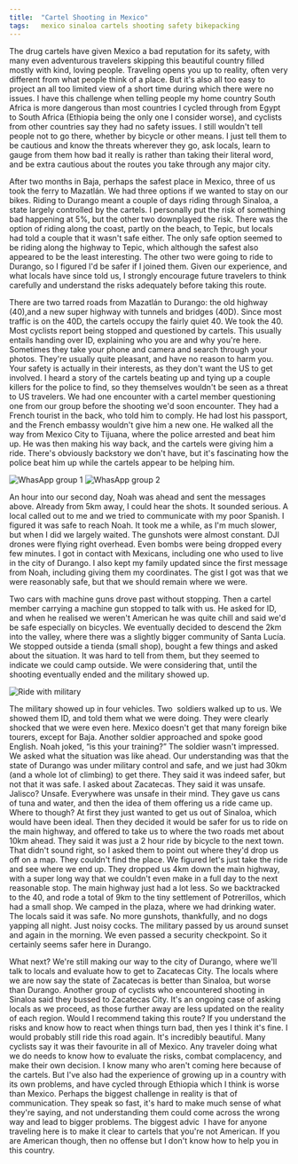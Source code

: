 ```yaml
---
title:  "Cartel Shooting in Mexico"
tags:   mexico sinaloa cartels shooting safety bikepacking
---
```


The drug cartels have given Mexico a bad reputation for its safety, with many even adventurous travelers skipping this beautiful country filled mostly with kind, loving people. Traveling opens you up to reality, often very different from what people think of a place. But it's also all too easy to project an all too limited view of a short time during which there were no issues. I have this challenge when telling people my home country South Africa is more dangerous than most countries I cycled through from Egypt to South Africa (Ethiopia being the only one I consider worse), and cyclists from other countries say they had no safety issues. I still wouldn't tell people not to go there, whether by bicycle or other means. I just tell them to be cautious and know the threats wherever they go, ask locals, learn to gauge from them how bad it really is rather than taking their literal word, and be extra cautious about the routes you take through any major city.

After two months in Baja, perhaps the safest place in Mexico, three of us took the ferry to Mazatlán. We had three options if we wanted to stay on our bikes. Riding to Durango meant a couple of days riding through Sinaloa, a state largely controlled by the cartels. I personally put the risk of something bad happening at 5%, but the other two downplayed the risk. There was the option of riding along the coast, partly on the beach, to Tepic, but locals had told a couple that it wasn't safe either. The only safe option seemed to be riding along the highway to Tepic, which although the safest also appeared to be the least interesting. The other two were going to ride to Durango, so I figured I'd be safer if I joined them. Given our experience, and what locals have since told us, I strongly encourage future travelers to think carefully and understand the risks adequately before taking this route.

There are two tarred roads from Mazatlán to Durango: the old highway (40),and a new super highway with tunnels and bridges (40D). Since most traffic is on the 40D, the cartels occupy the fairly quiet 40. We took the 40. Most cyclists report being stopped and questioned by cartels. This usually entails handing over ID, explaining who you are and why you're here. Sometimes they take your phone and camera and search through your photos. They're usually quite pleasant, and have no reason to harm you. Your safety is actually in their interests, as they don't want the US to get involved. I heard a story of the cartels beating up and tying up a couple killers for the police to find, so they themselves wouldn't be seen as a threat to US travelers. We had one encounter with a cartel member questioning one from our group before the shooting we'd soon encounter. They had a French tourist in the back, who told him to comply. He had lost his passport, and the French embassy wouldn't give him a new one. He walked all the way from Mexico City to Tijuana, where the police arrested and beat him up. He was then making his way back, and the cartels were giving him a ride. There's obviously backstory we don't have, but it's fascinating how the police beat him up while the cartels appear to be helping him.

![WhasApp group 1](assets/Screenshot_20250127-105916.png)
![WhasApp group 2](assets/Screenshot_20250127-110216.png)

An hour into our second day, Noah was ahead and sent the messages above. Already from 5km away, I could hear the shots. It sounded serious. A local called out to me and we tried to communicate with my poor Spanish. I figured it was safe to reach Noah. It took me a while, as I'm much slower, but when I did we largely waited. The gunshots were almost constant. DJI drones were flying right overhead. Even bombs were being dropped every few minutes. I got in contact with Mexicans, including one who used to live in the city of Durango. I also kept my family updated since the first message from Noah, including giving them my coordinates. The gist I got was that we were reasonably safe, but that we should remain where we were.

Two cars with machine guns drove past without stopping. Then a cartel member carrying a machine gun stopped to talk with us. He asked for ID, and when he realised we weren't American he was quite chill and said we'd be safe especially on bicycles. We eventually decided to descend the 2km into the valley, where there was a slightly bigger community of Santa Lucía. We stopped outside a tienda (small shop), bought a few things and asked about the situation. It was hard to tell from them, but they seemed to indicate we could camp outside. We were considering that, until the shooting eventually ended and the military showed up.

![Ride with military](assets/PXL_20250124_215138168.png)

The military showed up in four vehicles. Two  soldiers walked up to us. We showed them ID, and told them what we were doing. They were clearly shocked that we were even here. Mexico doesn't get that many foreign bike tourers, except for Baja. Another soldier approached and spoke good English. Noah joked, “is this your training?” The soldier wasn't impressed. We asked what the situation was like ahead. Our understanding was that the state of Durango was under military control and safe, and we just had 30km (and a whole lot of climbing) to get there. They said it was indeed safer, but not that it was safe. I asked about Zacatecas. They said it was unsafe. Jalisco? Unsafe. Everywhere was unsafe in their mind. They gave us cans of tuna and water, and then the idea of them offering us a ride came up. Where to though? At first they just wanted to get us out of Sinaloa, which would have been ideal. Then they decided it would be safer for us to ride on the main highway, and offered to take us to where the two roads met about 10km ahead. They said it was just a 2 hour ride by bicycle to the next town. That didn't sound right, so I asked them to point out where they'd drop us off on a map. They couldn't find the place. We figured let's just take the ride and see where we end up. They dropped us 4km down the main highway, with a super long way that we couldn't even make in a full day to the next reasonable stop. The main highway just had a lot less. So we backtracked to the 40, and rode a total of 9km to the tiny settlement of Potrerillos, which had a small shop. We camped in the plaza, where we had drinking water. The locals said it was safe. No more gunshots, thankfully, and no dogs yapping all night. Just noisy cocks. The military passed by us around sunset and again in the morning. We even passed a security checkpoint. So it certainly seems safer here in Durango.



What next? We're still making our way to the city of Durango, where we'll talk to locals and evaluate how to get to Zacatecas City. The locals where we are now say the state of Zacatecas is better than Sinaloa, but worse than Durango. Another group of cyclists who encountered shooting in Sinaloa said they bussed to Zacatecas City. It's an ongoing case of asking locals as we proceed, as those further away are less updated on the reality of each region. Would I recommend taking this route? If you understand the risks and know how to react when things turn bad, then yes I think it's fine. I would probably still ride this road again. It's incredibly beautiful. Many cyclists say it was their favourite in all of Mexico. Any traveler doing what we do needs to know how to evaluate the risks, combat complacency, and make their own decision. I know many who aren't coming here because of the cartels. But I've also had the experience of growing up in a country with its own problems, and have cycled through Ethiopia which I think is worse than Mexico. Perhaps the biggest challenge in reality is that of communication. They speak so fast, it's hard to make much sense of what they're saying, and not understanding them could come across the wrong way and lead to bigger problems. The biggest advic  I have for anyone traveling here is to make it clear to cartels that you're not American. If you are American though, then no offense but I don't know how to help you in this country.






























